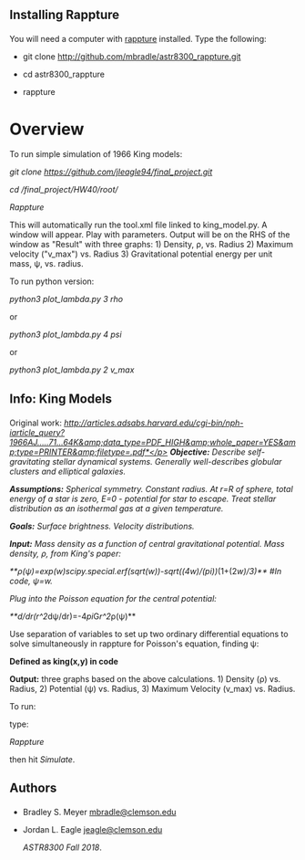 Installing Rappture</p>
------------
You will need a computer with [rappture](https://nanohub.org/infrastructure/rappture/) installed.  Type the following:</p>
* git clone http://github.com/mbradle/astr8300_rappture.git</p>
* cd astr8300_rappture</p>
* rappture</p>

Overview
========

To run simple simulation of 1966 King models: </p>
<i>git clone https://github.com/jleagle94/final_project.git</p>
  cd /final_project/HW40/root/</p>
  Rappture </p>
  </i>
This will automatically run the tool.xml file linked to king_model.py. A window will appear. Play with parameters. Output will be on the RHS of the window as "Result" with three graphs: 1) Density, &rho;, vs. Radius 2) Maximum velocity ("v_max") vs. Radius 3) Gravitational potential energy per unit mass, &psi;, vs. radius.</p>

To run python version: </p>
<i>
  python3 plot_lambda.py 3 rho</p>
  </i>
or</p>
<i>
  python3 plot_lambda.py 4 psi</p>
  </i>
or</p>
<i>
  python3 plot_lambda.py 2 v_max</p>
</i>

Info: King Models</p>
----
Original work: *http://articles.adsabs.harvard.edu/cgi-bin/nph-iarticle_query?1966AJ.....71...64K&amp;data_type=PDF_HIGH&amp;whole_paper=YES&amp;type=PRINTER&amp;filetype=.pdf*</p>
<b>Objective:</b> Describe self-gravitating stellar dynamical systems. Generally well-describes globular clusters and elliptical galaxies.</p>
<b>Assumptions:</b> Spherical symmetry. Constant radius. At r=R of sphere, total energy of a star is zero, E=0 - potential for star to escape. Treat stellar distribution as an isothermal gas at a given temperature.</p>
<b>Goals:</b> Surface brightness. Velocity distributions.</p>
<b>Input:</b> Mass density as a function of central gravitational potential. Mass density, &rho;, from King's paper:</p>
**&rho;(&psi;)=exp(w)*scipy.special.erf(sqrt(w))-sqrt((4*w)/(pi))*(1+(2*w)/3)**   #In code, &psi;=w.</p>
Plug into the Poisson equation for the central potential:</p>
**d/dr(r^2*d&psi;/dr)=-4*pi*G*r^2*&rho;(&psi;)**</p>
Use separation of variables to set up two ordinary differential equations to solve simultaneously in rappture for Poisson's equation, finding &psi;:</p>
**Defined as king(x,y) in code**</p>
<b>Output:</b> three graphs based on the above calculations. 1) Density (&rho;) vs. Radius, 2) Potential (&psi;) vs. Radius, 3) Maximum Velocity (v_max) vs. Radius.</p>

To run:</p>
type:</p>
<i>Rappture</i></p>
then hit *Simulate*.</p>

Authors</p>
-------

- Bradley S. Meyer <mbradle@clemson.edu></p>
- Jordan L. Eagle <jeagle@clemson.edu></p>
*ASTR8300 Fall 2018*.
